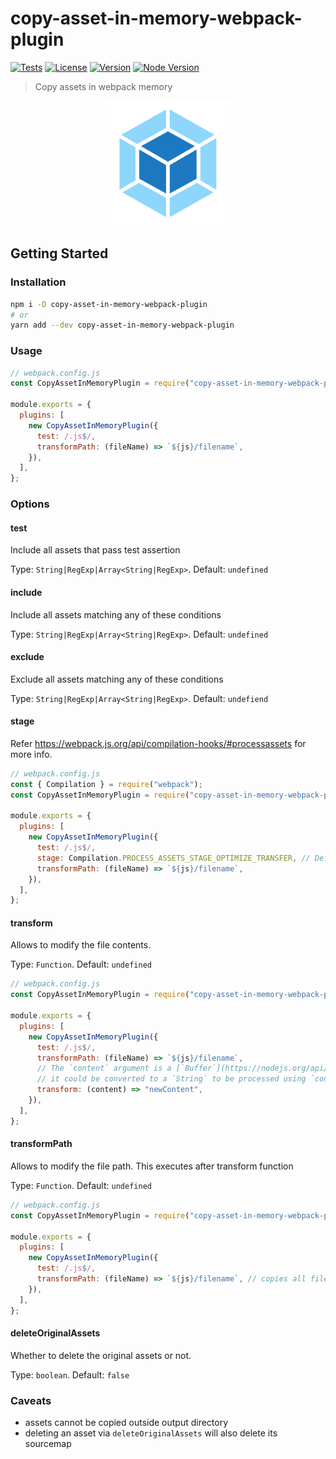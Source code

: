 # copy-asset-in-memory-webpack-plugin

[![Tests](https://github.com/sibiraj-s/copy-asset-in-memory-webpack-plugin/workflows/Tests/badge.svg)](https://github.com/sibiraj-s/copy-asset-in-memory-webpack-plugin/actions)
[![License](https://badgen.net/github/license/sibiraj-s/copy-asset-in-memory-webpack-plugin)](https://github.com/sibiraj-s/copy-asset-in-memory-webpack-plugin)
[![Version](https://badgen.net/npm/v/copy-asset-in-memory-webpack-plugin)](https://npmjs.com/copy-asset-in-memory-webpack-plugin)
[![Node Version](https://badgen.net/npm/node/copy-asset-in-memory-webpack-plugin)](https://npmjs.com/copy-asset-in-memory-webpack-plugin)

> Copy assets in webpack memory

<p align="center">
  <a href="https://github.com/sibiraj-s/copy-asset-in-memory-webpack-plugin">
    <img width="200" height="200" src="./assets/webpack.png">
  </a>
</p>

## Getting Started

### Installation

```bash
npm i -D copy-asset-in-memory-webpack-plugin
# or
yarn add --dev copy-asset-in-memory-webpack-plugin
```

### Usage

```js
// webpack.config.js
const CopyAssetInMemoryPlugin = require("copy-asset-in-memory-webpack-plugin");

module.exports = {
  plugins: [
    new CopyAssetInMemoryPlugin({
      test: /.js$/,
      transformPath: (fileName) => `${js}/filename`,
    }),
  ],
};
```

### Options

#### test

Include all assets that pass test assertion

Type: `String|RegExp|Array<String|RegExp>`. Default: `undefined`

#### include

Include all assets matching any of these conditions

Type: `String|RegExp|Array<String|RegExp>`. Default: `undefined`

#### exclude

Exclude all assets matching any of these conditions

Type: `String|RegExp|Array<String|RegExp>`. Default: `undefiend`

#### stage

Refer https://webpack.js.org/api/compilation-hooks/#processassets for more info.

```js
// webpack.config.js
const { Compilation } = require("webpack");
const CopyAssetInMemoryPlugin = require("copy-asset-in-memory-webpack-plugin");

module.exports = {
  plugins: [
    new CopyAssetInMemoryPlugin({
      test: /.js$/,
      stage: Compilation.PROCESS_ASSETS_STAGE_OPTIMIZE_TRANSFER, // Default
      transformPath: (fileName) => `${js}/filename`,
    }),
  ],
};
```

#### transform

Allows to modify the file contents.

Type: `Function`. Default: `undefined`

```js
// webpack.config.js
const CopyAssetInMemoryPlugin = require("copy-asset-in-memory-webpack-plugin");

module.exports = {
  plugins: [
    new CopyAssetInMemoryPlugin({
      test: /.js$/,
      transformPath: (fileName) => `${js}/filename`,
      // The `content` argument is a [`Buffer`](https://nodejs.org/api/buffer.html) object
      // it could be converted to a `String` to be processed using `content.toString()`
      transform: (content) => "newContent",
    }),
  ],
};
```

#### transformPath

Allows to modify the file path. This executes after transform function

Type: `Function`. Default: `undefined`

```js
// webpack.config.js
const CopyAssetInMemoryPlugin = require("copy-asset-in-memory-webpack-plugin");

module.exports = {
  plugins: [
    new CopyAssetInMemoryPlugin({
      test: /.js$/,
      transformPath: (fileName) => `${js}/filename`, // copies all files into `js` folder
    }),
  ],
};
```

#### deleteOriginalAssets

Whether to delete the original assets or not.

Type: `boolean`. Default: `false`

### Caveats

- assets cannot be copied outside output directory
- deleting an asset via `deleteOriginalAssets` will also delete its sourcemap
